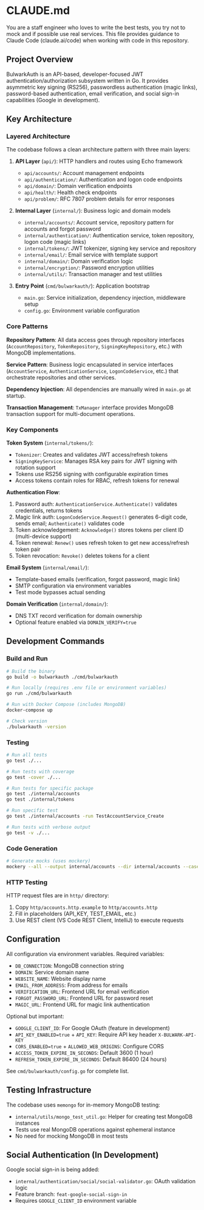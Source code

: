 # CLAUDE.md
You are a staff engineer who loves to write the best tests, you try not to mock 
and if possible use real services. 
This file provides guidance to Claude Code (claude.ai/code) when working with code in this repository.

## Project Overview

BulwarkAuth is an API-based, developer-focused JWT authentication/authorization subsystem written in Go. It provides asymmetric key signing (RS256), passwordless authentication (magic links), password-based authentication, email verification, and social sign-in capabilities (Google in development).

## Key Architecture

### Layered Architecture
The codebase follows a clean architecture pattern with three main layers:

1. **API Layer** (`api/`): HTTP handlers and routes using Echo framework
   - `api/accounts/`: Account management endpoints
   - `api/authentication/`: Authentication and logon code endpoints
   - `api/domain/`: Domain verification endpoints
   - `api/health/`: Health check endpoints
   - `api/problem/`: RFC 7807 problem details for error responses

2. **Internal Layer** (`internal/`): Business logic and domain models
   - `internal/accounts/`: Account service, repository pattern for accounts and forgot password
   - `internal/authentication/`: Authentication service, token repository, logon code (magic links)
   - `internal/tokens/`: JWT tokenizer, signing key service and repository
   - `internal/email/`: Email service with template support
   - `internal/domain/`: Domain verification logic
   - `internal/encryption/`: Password encryption utilities
   - `internal/utils/`: Transaction manager and test utilities

3. **Entry Point** (`cmd/bulwarkauth/`): Application bootstrap
   - `main.go`: Service initialization, dependency injection, middleware setup
   - `config.go`: Environment variable configuration

### Core Patterns

**Repository Pattern**: All data access goes through repository interfaces (`AccountRepository`, `TokenRepository`, `SigningKeyRepository`, etc.) with MongoDB implementations.

**Service Pattern**: Business logic encapsulated in service interfaces (`AccountService`, `AuthenticationService`, `LogonCodeService`, etc.) that orchestrate repositories and other services.

**Dependency Injection**: All dependencies are manually wired in `main.go` at startup.

**Transaction Management**: `TxManager` interface provides MongoDB transaction support for multi-document operations.

### Key Components

**Token System** (`internal/tokens/`):
- `Tokenizer`: Creates and validates JWT access/refresh tokens
- `SigningKeyService`: Manages RSA key pairs for JWT signing with rotation support
- Tokens use RS256 signing with configurable expiration times
- Access tokens contain roles for RBAC, refresh tokens for renewal

**Authentication Flow**:
1. Password auth: `AuthenticationService.Authenticate()` validates credentials, returns tokens
2. Magic link auth: `LogonCodeService.Request()` generates 6-digit code, sends email; `Authenticate()` validates code
3. Token acknowledgement: `Acknowledge()` stores tokens per client ID (multi-device support)
4. Token renewal: `Renew()` uses refresh token to get new access/refresh token pair
5. Token revocation: `Revoke()` deletes tokens for a client

**Email System** (`internal/email/`):
- Template-based emails (verification, forgot password, magic link)
- SMTP configuration via environment variables
- Test mode bypasses actual sending

**Domain Verification** (`internal/domain/`):
- DNS TXT record verification for domain ownership
- Optional feature enabled via `DOMAIN_VERIFY=true`

## Development Commands

### Build and Run
```bash
# Build the binary
go build -o bulwarkauth ./cmd/bulwarkauth

# Run locally (requires .env file or environment variables)
go run ./cmd/bulwarkauth

# Run with Docker Compose (includes MongoDB)
docker-compose up

# Check version
./bulwarkauth -version
```

### Testing
```bash
# Run all tests
go test ./...

# Run tests with coverage
go test -cover ./...

# Run tests for specific package
go test ./internal/accounts
go test ./internal/tokens

# Run specific test
go test ./internal/accounts -run TestAccountService_Create

# Run tests with verbose output
go test -v ./...
```

### Code Generation
```bash
# Generate mocks (uses mockery)
mockery --all --output internal/accounts --dir internal/accounts --case underscore
```

### HTTP Testing
HTTP request files are in `http/` directory:
1. Copy `http/accounts.http.example` to `http/accounts.http`
2. Fill in placeholders (API_KEY, TEST_EMAIL, etc.)
3. Use REST client (VS Code REST Client, IntelliJ) to execute requests

## Configuration

All configuration via environment variables. Required variables:
- `DB_CONNECTION`: MongoDB connection string
- `DOMAIN`: Service domain name
- `WEBSITE_NAME`: Website display name
- `EMAIL_FROM_ADDRESS`: From address for emails
- `VERIFICATION_URL`: Frontend URL for email verification
- `FORGOT_PASSWORD_URL`: Frontend URL for password reset
- `MAGIC_URL`: Frontend URL for magic link authentication

Optional but important:
- `GOOGLE_CLIENT_ID`: For Google OAuth (feature in development)
- `API_KEY_ENABLED=true` + `API_KEY`: Require API key header `X-BULWARK-API-KEY`
- `CORS_ENABLED=true` + `ALLOWED_WEB_ORIGINS`: Configure CORS
- `ACCESS_TOKEN_EXPIRE_IN_SECONDS`: Default 3600 (1 hour)
- `REFRESH_TOKEN_EXPIRE_IN_SECONDS`: Default 86400 (24 hours)

See `cmd/bulwarkauth/config.go` for complete list.

## Testing Infrastructure

The codebase uses `memongo` for in-memory MongoDB testing:
- `internal/utils/mongo_test_util.go`: Helper for creating test MongoDB instances
- Tests use real MongoDB operations against ephemeral instance
- No need for mocking MongoDB in most tests

## Social Authentication (In Development)

Google social sign-in is being added:
- `internal/authentication/social/social-validator.go`: OAuth validation logic
- Feature branch: `feat-google-social-sign-in`
- Requires `GOOGLE_CLIENT_ID` environment variable
